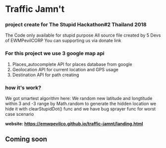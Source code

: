 # Traffic Jamn't
### project create  for The Stupid Hackathon#2 Thailand 2018
The Code only available for stupid purpose 
All source file created by 5 Devs of EWMPevilCORP
You can supporting us via donate link

### For this project we use 3 google map api 
1. Places_autocomplete API for places database from google
2. Geolocation API for current location and GPS usage
3. Destination   API for path creating 

### how it's work?
We got smartest algorithm here:
We random new latitude and longtitude within 3 and -3 range by Math.random to generate the hidden location we hide it with clearStupidDot() func and we have bug sprayer func for worst case scenario

**website: https://emwpevilco.github.io/traffic-jamnt/landing.html**

## **Coming soon**

